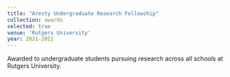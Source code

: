```yaml
---
title: "Aresty Undergraduate Research Fellowship"
collection: awards
selected: true
venue: 'Rutgers University'
year: 2021-2022
---
```

Awarded to undergraduate students pursuing research across all schools at Rutgers University.